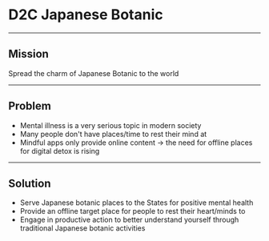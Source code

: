 # D2C Japanese Botanic

---

## Mission

Spread the charm of Japanese Botanic to the world

---

## Problem

- Mental illness is a very serious topic in modern society
- Many people don't have places/time to rest their mind at
- Mindful apps only provide online content -> the need for offline places for digital detox is rising

---

## Solution

- Serve Japanese botanic places to the States for positive mental health
- Provide an offline target place for people to rest their heart/minds to
- Engage in productive action to better understand yourself through traditional Japanese botanic activities
